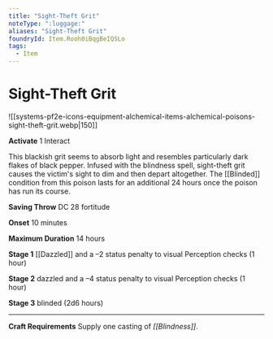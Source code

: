 ```yaml
---
title: "Sight-Theft Grit"
noteType: ":luggage:"
aliases: "Sight-Theft Grit"
foundryId: Item.Rooh0iBqgBeIQSLo
tags:
  - Item
---
```


# Sight-Theft Grit
![[systems-pf2e-icons-equipment-alchemical-items-alchemical-poisons-sight-theft-grit.webp|150]]

**Activate** 1 Interact

This blackish grit seems to absorb light and resembles particularly dark flakes of black pepper. Infused with the blindness spell, sight-theft grit causes the victim's sight to dim and then depart altogether. The [[Blinded]] condition from this poison lasts for an additional 24 hours once the poison has run its course.

**Saving Throw** DC 28 fortitude

**Onset** 10 minutes

**Maximum Duration** 14 hours

**Stage 1** [[Dazzled]] and a –2 status penalty to visual Perception checks (1 hour)

**Stage 2** dazzled and a –4 status penalty to visual Perception checks (1 hour)

**Stage 3** blinded (2d6 hours)

* * *

**Craft Requirements** Supply one casting of _[[Blindness]]_.
